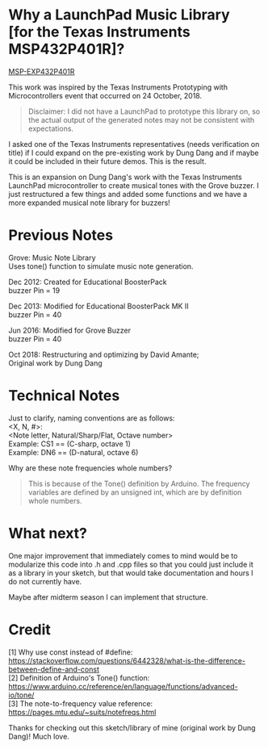 # Why a LaunchPad Music Library <br/>[for the Texas Instruments MSP432P401R]?

[MSP-EXP432P401R](http://www.ti.com/tool/msp-exp432p401r "The Board Texas Instruments Demo'd for UCSD")

This work was inspired by the Texas Instruments Prototyping with 
Microcontrollers event that occurred on 24 October, 2018.
> Disclaimer: I did not have a LaunchPad to prototype this library on, so the
> actual output of the generated notes may not be consistent with expectations.

I asked one of the Texas Instruments representatives (needs verification on title)
if I could expand on the pre-existing work by Dung Dang and if maybe it could
be included in their future demos. This is the result.

This is an expansion on Dung Dang's work with the Texas Instruments LaunchPad
microcontroller to create musical tones with the Grove buzzer. I just 
restructured a few things and added some functions and we have a more expanded
musical note library for buzzers!

# Previous Notes 

Grove: Music Note Library<br/>
    Uses tone() function to simulate music note generation.<br/>

Dec 2012: Created for Educational BoosterPack<br/>
    buzzer Pin = 19 <br/>

Dec 2013: Modified for Educational BoosterPack MK II<br/>
    buzzer Pin = 40<br/>

Jun 2016: Modified for Grove Buzzer<br/>
    buzzer Pin = 40<br/>

Oct 2018: Restructuring and optimizing by David Amante; <br>
    Original work by Dung Dang<br/>

# Technical Notes

Just to clarify, naming conventions are as follows: <br/>
<X, N, #>: <br/>
    <Note letter, Natural/Sharp/Flat, Octave number><br/>
    Example: CS1 == (C-sharp, octave 1)<br/>
    Example: DN6 == (D-natural, octave 6)<br/>

Why are these note frequencies whole numbers?
>   This is because of the Tone() definition by Arduino. The frequency variables
>   are defined by an unsigned int, which are by definition whole numbers.

# What next?

One major improvement that immediately comes to mind would be to modularize this
code into .h and .cpp files so that you could just include it as a library in 
your sketch, but that would take documentation and hours I do not currently have.

Maybe after midterm season I can implement that structure.

# Credit
[1] Why use const instead of #define: https://stackoverflow.com/questions/6442328/what-is-the-difference-between-define-and-const <br/>
[2] Definition of Arduino's Tone() function: https://www.arduino.cc/reference/en/language/functions/advanced-io/tone/ <br/>
[3] The note-to-frequency value reference: https://pages.mtu.edu/~suits/notefreqs.html <br/>

Thanks for checking out this sketch/library of mine (original work by Dung Dang)! Much love.
